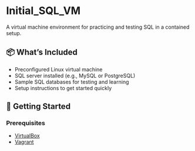 # Initial_SQL_VM

A virtual machine environment for practicing and testing SQL in a contained setup.

## 📦 What’s Included

- Preconfigured Linux virtual machine
- SQL server installed (e.g., MySQL or PostgreSQL)
- Sample SQL databases for testing and learning
- Setup instructions to get started quickly

## 🚀 Getting Started

### Prerequisites

- [VirtualBox](https://www.virtualbox.org/)
- [Vagrant](https://www.vagrantup.com/) 
